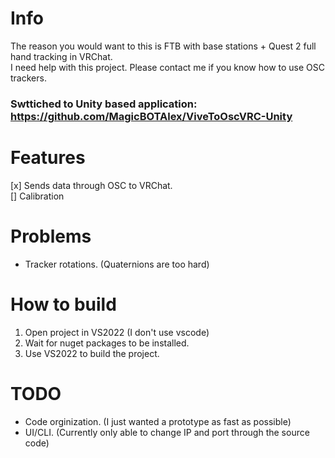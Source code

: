 # Info
The reason you would want to this is FTB with base stations + Quest 2 full hand tracking in VRChat. <br>
I need help with this project. Please contact me if you know how to use OSC trackers.

### Swttiched to Unity based application: https://github.com/MagicBOTAlex/ViveToOscVRC-Unity

# Features
[x] Sends data through OSC to VRChat. <br>
[] Calibration

# Problems
* Tracker rotations. (Quaternions are too hard)

# How to build
1. Open project in VS2022 (I don't use vscode) <br>
2. Wait for nuget packages to be installed. <br>
3. Use VS2022 to build the project. <br>

# TODO
* Code orginization. (I just wanted a prototype as fast as possible)
* UI/CLI. (Currently only able to change IP and port through the source code)
